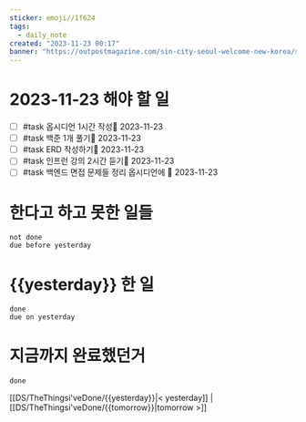 ```yaml
---
sticker: emoji//1f624
tags:
  - daily_note
created: "2023-11-23 00:17"
banner: "https://outpostmagazine.com/sin-city-seoul-welcome-new-korea/seoul-skyline-photo/"
---
```


# 2023-11-23 해야 할 일

- [ ] #task 옵시디언 1시간 작성📅 2023-11-23
- [ ] #task 백준 1개 풀기📅 2023-11-23 
- [ ] #task ERD 작성하기📅 2023-11-23 
- [ ] #task 인프런 강의 2시간 듣기📅 2023-11-23 
- [ ] #task 백엔드 면접 문제들 정리 옵시디언에 📅 2023-11-23 

# 한다고 하고 못한 일들
```tasks
not done
due before yesterday
```
# {{yesterday}} 한 일
```tasks
done
due on yesterday
```
# 지금까지 완료했던거 
```tasks
done
```
[[DS/TheThingsi'veDone/{{yesterday}}|< yesterday]] | [[DS/TheThingsi'veDone/{{tomorrow}}|tomorrow >]]